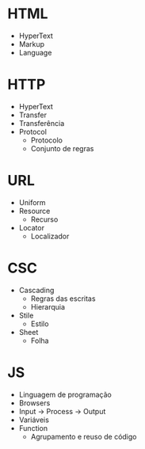 # HTML
- HyperText
- Markup
- Language

# HTTP
- HyperText
- Transfer
 - Transferência
- Protocol
  - Protocolo
  - Conjunto de regras

# URL
- Uniform
- Resource
  - Recurso
- Locator
  - Localizador

# CSC
- Cascading
   - Regras das escritas
   - Hierarquia
- Stile
   - Estilo
- Sheet
   - Folha
  

# JS
- Linguagem de programação
- Browsers
- Input -> Process -> Output
- Variáveis
- Function
  - Agrupamento e reuso de código